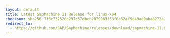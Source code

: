 ```yaml
---
layout: default
title: Latest SapMachine 11 Release for linux-x64
checksum: sha256 7f6c732520c297c57ebcb2079963f53f6a62af9e49ae9aba8272a20029d3cbc3
redirect_to:
  - https://github.com/SAP/SapMachine/releases/download/sapmachine-11.0.24/sapmachine-jre-11.0.24_linux-x64_bin.tar.gz
---
```

